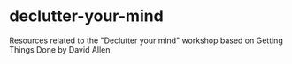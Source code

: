 # declutter-your-mind
Resources related to the "Declutter your mind" workshop based on Getting Things Done by David Allen
